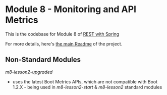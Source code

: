 # Module 8 - Monitoring and API Metrics

This is the codebase for Module 8 of [REST with Spring](http://bit.ly/restwithspring)

For more details, here's [the main Readme](https://github.com/eugenp/REST-With-Spring/wiki) of the project. 


## Non-Standard Modules

_m8-lesson2-upgraded_ 
- uses the latest Boot Metrics APIs, which are not compatible with Boot 1.2.X - being used in _m8-lesson2-start_ & _m8-lesson2_ standard modules

